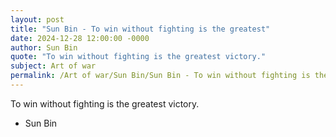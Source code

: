 ```yaml
---
layout: post
title: "Sun Bin - To win without fighting is the greatest"
date: 2024-12-28 12:00:00 -0000
author: Sun Bin
quote: "To win without fighting is the greatest victory."
subject: Art of war
permalink: /Art of war/Sun Bin/Sun Bin - To win without fighting is the greatest
---
```


To win without fighting is the greatest victory.

- Sun Bin
